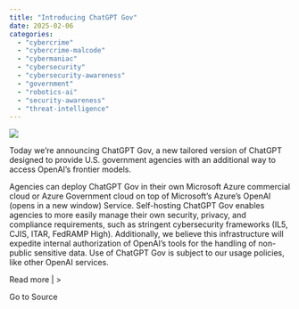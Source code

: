 ```yaml
---
title: "Introducing ChatGPT Gov"
date: 2025-02-06
categories: 
  - "cybercrime"
  - "cybercrime-malcode"
  - "cybermaniac"
  - "cybersecurity"
  - "cybersecurity-awareness"
  - "government"
  - "robotics-ai"
  - "security-awareness"
  - "threat-intelligence"
---
```


![](https://lifeboat.com/blog.images/introducing-chatgpt-gov.jpg)

Today we’re announcing ChatGPT Gov, a new tailored version of ChatGPT designed to provide U.S. government agencies with an additional way to access OpenAI’s frontier models.

Agencies can deploy ChatGPT Gov in their own Microsoft Azure commercial cloud or Azure Government cloud on top of Microsoft’s Azure’s OpenAI ⁠ (opens in a new window) Service. Self-hosting ChatGPT Gov enables agencies to more easily manage their own security, privacy, and compliance requirements, such as stringent cybersecurity frameworks (IL5, CJIS, ITAR, FedRAMP High). Additionally, we believe this infrastructure will expedite internal authorization of OpenAI’s tools for the handling of non-public sensitive data. Use of ChatGPT Gov is subject to our usage policies, like other OpenAI services.

Read more | >

Go to Source
